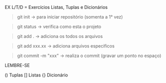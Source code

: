 EX L/T/D = Exercícios Listas, Tuplas e Dicionários

> git init -> para iniciar repositório (somenta a 1° vez)

> git status -> verifica como esta o projeto

> git add .  -> adiciona os todos os arquivos

> git add xxx.xx  -> adiciona arquivos especificos

> git commit -m "xxx" -> realiza o commit (gravar um ponto no espaço)

LEMBRE-SE

() Tuplas
[] Listas
{} Dicionário